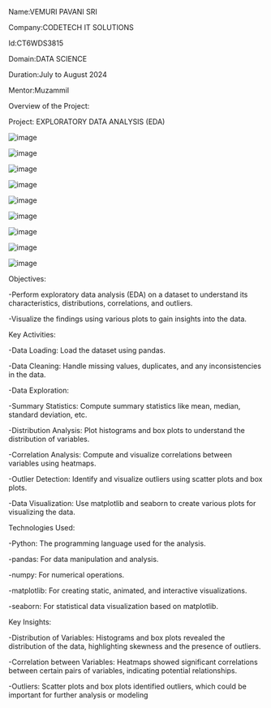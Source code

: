 Name:VEMURI PAVANI SRI

Company:CODETECH IT SOLUTIONS

Id:CT6WDS3815

Domain:DATA SCIENCE

Duration:July to August 2024

Mentor:Muzammil

Overview of the Project:

Project: EXPLORATORY DATA ANALYSIS (EDA)

![image](https://github.com/user-attachments/assets/c79ec999-2342-4bb7-8517-391d0098d62d)

![image](https://github.com/user-attachments/assets/0ae046c6-5f8b-4dee-9b4e-1f392c765b24)

![image](https://github.com/user-attachments/assets/760e79ba-127b-42a8-848f-6f3e690d896e)

![image](https://github.com/user-attachments/assets/df9d555e-6041-413e-bb02-7e4e0a9453c6)

![image](https://github.com/user-attachments/assets/5e070599-b5a5-4ea3-976a-b4d61e1bd377)

![image](https://github.com/user-attachments/assets/f2f3d4ae-8b8f-4011-a736-716c6cdf2df1)

![image](https://github.com/user-attachments/assets/031262e5-9e50-415d-976d-6b30ddd524d5)

![image](https://github.com/user-attachments/assets/beb41628-4a5f-43e3-b349-d02c5bcf6dc1)

![image](https://github.com/user-attachments/assets/588e72da-43e3-4b9d-98cb-f22ee23e570d)


Objectives:

-Perform exploratory data analysis (EDA) on a dataset to understand its characteristics, distributions, correlations, and outliers.

-Visualize the findings using various plots to gain insights into the data.

Key Activities:

-Data Loading: Load the dataset using pandas.

-Data Cleaning: Handle missing values, duplicates, and any inconsistencies in the data.

-Data Exploration:

-Summary Statistics: Compute summary statistics like mean, median, standard deviation, etc.

-Distribution Analysis: Plot histograms and box plots to understand the distribution of variables.

-Correlation Analysis: Compute and visualize correlations between variables using heatmaps.

-Outlier Detection: Identify and visualize outliers using scatter plots and box plots.

-Data Visualization: Use matplotlib and seaborn to create various plots for visualizing the data.

Technologies Used:

-Python: The programming language used for the analysis.

-pandas: For data manipulation and analysis.

-numpy: For numerical operations.

-matplotlib: For creating static, animated, and interactive visualizations.

-seaborn: For statistical data visualization based on matplotlib.

Key Insights:

-Distribution of Variables: Histograms and box plots revealed the distribution of the data, highlighting skewness and the presence of outliers.

-Correlation between Variables: Heatmaps showed significant correlations between certain pairs of variables, indicating potential relationships.

-Outliers: Scatter plots and box plots identified outliers, which could be important for further analysis or modeling













